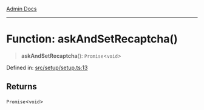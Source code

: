 [Admin Docs](/)

---

# Function: askAndSetRecaptcha()

> **askAndSetRecaptcha**(): `Promise`\<`void`\>

Defined in: [src/setup/setup.ts:13](https://github.com/PalisadoesFoundation/talawa-admin/blob/main/src/setup/setup.ts#L13)

## Returns

`Promise`\<`void`\>
